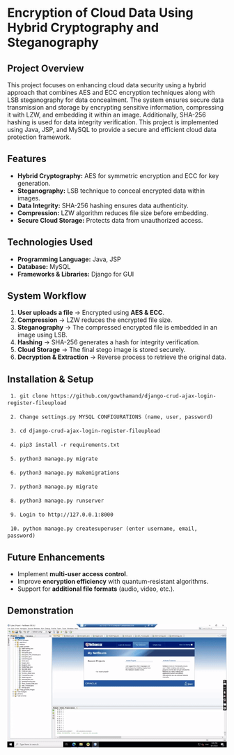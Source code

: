 # **Encryption of Cloud Data Using Hybrid Cryptography and Steganography**  

## **Project Overview**  
This project focuses on enhancing cloud data security using a hybrid approach that combines AES and ECC encryption techniques along with LSB steganography for data concealment. The system ensures secure data transmission and storage by encrypting sensitive information, compressing it with LZW, and embedding it within an image. Additionally, SHA-256 hashing is used for data integrity verification. This project is implemented using Java, JSP, and MySQL to provide a secure and efficient cloud data protection framework.  

## **Features**  
- **Hybrid Cryptography:** AES for symmetric encryption and ECC for key generation.  
- **Steganography:** LSB technique to conceal encrypted data within images.  
- **Data Integrity:** SHA-256 hashing ensures data authenticity.  
- **Compression:** LZW algorithm reduces file size before embedding.  
- **Secure Cloud Storage:** Protects data from unauthorized access.  

## **Technologies Used**  
- **Programming Language:** Java, JSP  
- **Database:** MySQL  
- **Frameworks & Libraries:** Django for GUI  

## **System Workflow**  
1. **User uploads a file** → Encrypted using **AES & ECC**.  
2. **Compression** → LZW reduces the encrypted file size.  
3. **Steganography** → The compressed encrypted file is embedded in an image using LSB.  
4. **Hashing** → SHA-256 generates a hash for integrity verification.  
5. **Cloud Storage** → The final stego image is stored securely.  
6. **Decryption & Extraction** → Reverse process to retrieve the original data.  

## **Installation & Setup**  

``` 
 1. git clone https://github.com/gowthamand/django-crud-ajax-login-register-fileupload

 2. Change settings.py MYSQL CONFIGURATIONS (name, user, password)

 3. cd django-crud-ajax-login-register-fileupload

 4. pip3 install -r requirements.txt

 5. python3 manage.py migrate

 6. python3 manage.py makemigrations

 7. python3 manage.py migrate

 8. python3 manage.py runserver

 9. Login to http://127.0.0.1:8000

 10. python manage.py createsuperuser (enter username, email, password)

```


## **Future Enhancements**  
- Implement **multi-user access control**.  
- Improve **encryption efficiency** with quantum-resistant algorithms.  
- Support for **additional file formats** (audio, video, etc.).  

## **Demonstration**

![](Demonstration/Demo.gif) 
